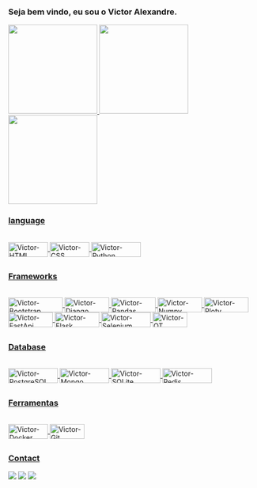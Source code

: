 ### Seja bem vindo, eu sou o Victor Alexandre.

 <div>
  <a href="https://github.com/VictorAlexandre1986">
  <img height="180em" src="https://github-readme-stats.vercel.app/api?username=VictorAlexandre1986&show_icons=true&theme=dark&include_all_commits=true&count_private=true"/>
  <img height="180em" src="https://github-readme-stats.vercel.app/api/top-langs/?username=VictorAlexandre1986&layout=compact&langs_count=16&theme=dark"/>
  <img height="180em" src="https://github-readme-stats.vercel.app/api/top-langs/?username=VictorAlexandre1986&layout=compact&langs_count=7&theme=dark"/>
</div>
  
 
 ### language
 
<div style="display: inline_block"><br>
  <img align="center" alt="Victor-HTML" height="30" width="80" src="https://img.shields.io/badge/HTML5-E34F26?style=for-the-badge&logo=html5&logoColor=white">
  <img align="center" alt="Victor-CSS" height="30" width="80" src="https://img.shields.io/badge/CSS3-1572B6?style=for-the-badge&logo=css3&logoColor=white">
  <img align="center" alt="Victor-Python" height="30" width="100" src="https://img.shields.io/badge/Python-14354C?style=for-the-badge&logo=python&logoColor=white">
</div>
  
  ##
 
 ### Frameworks
 <div style="display: inline_block"><br>
     <img align="center" alt="Victor-Bootstrap" height="30" width="110" src="https://img.shields.io/badge/Bootstrap-563D7C?style=for-the-badge&logo=bootstrap&logoColor=white">
     <img align="center" alt="Victor-Django" height="30" width="90" src="https://img.shields.io/badge/Django-092E20?style=for-the-badge&logo=django&logoColor=white">
     <img align="center" alt="Victor-Pandas" height="30" width="90" src="https://img.shields.io/badge/Pandas-2C2D72?style=for-the-badge&logo=pandas&logoColor=white">
     <img align="center" alt="Victor-Numpy" height="30" width="90" src="https://img.shields.io/badge/Numpy-777BB4?style=for-the-badge&logo=numpy&logoColor=white">
     <img align="center" alt="Victor-Ploty" height="30" width="90" src="https://img.shields.io/badge/Plotly-239120?style=for-the-badge&logo=plotly&logoColor=white">
     <img align="center" alt="Victor-FastApi" height="30" width="90" src="https://img.shields.io/badge/fastapi-109989?style=for-the-badge&logo=FASTAPI&logoColor=white">
     <img align="center" alt="Victor-Flask" height="30" width="90" src="https://img.shields.io/badge/Flask-000000?style=for-the-badge&logo=flask&logoColor=white">
     <img align="center" alt="Victor-Selenium" height="30" width="100" src="https://img.shields.io/badge/Selenium-43B02A?style=for-the-badge&logo=Selenium&logoColor=white">
     <img align="center" alt="Victor-QT" height="30" width="70" src="https://img.shields.io/badge/Qt-41CD52?style=for-the-badge&logo=qt&logoColor=white"> 
 </div>
 
 ##
 
  ### Database
 <div style="display: inline_block"><br>
     <img align="center" alt="Victor-PostgreSQL" height="30" width="100" src="https://img.shields.io/badge/PostgreSQL-316192?style=for-the-badge&logo=postgresql&logoColor=white">
  <img align="center" alt="Victor-Mongo" height="30" width="100" src="https://img.shields.io/badge/MongoDB-4EA94B?style=for-the-badge&logo=mongodb&logoColor=white">
  <img align="center" alt="Victor-SQLite" height="30" width="100" src="https://img.shields.io/badge/SQLite-07405E?style=for-the-badge&logo=sqlite&logoColor=white">
  <img align="center" alt="Victor-Redis" height="30" width="100" src="https://img.shields.io/badge/redis-%23DD0031.svg?&style=for-the-badge&logo=redis&logoColor=white">
 </div>
 
 ##
 
   ### Ferramentas
 <div style="display: inline_block"><br>
     <img align="center" alt="Victor-Docker" height="30" width="80" src="https://img.shields.io/badge/Docker-2CA5E0?style=for-the-badge&logo=docker&logoColor=white">
     <img align="center" alt="Victor-Git" height="30" width="70" src="https://img.shields.io/badge/Git-F05032?style=for-the-badge&logo=git&logoColor=white">

 </div>
 
 ##
 
 ### Contact
  <div> 
  <a href="https://victoralexandre29051986.medium.com/atalhos-úteis-para-vs-code-6530769eac5d" target="_blank"><img src="https://img.shields.io/badge/Medium-12100E?style=for-the-badge&logo=medium&logoColor=white"></a>
  <a href = "mailto:victoralexandre29051986@gmail.com"><img src="https://img.shields.io/badge/-Gmail-%23333?style=for-the-badge&logo=gmail&logoColor=white" target="_blank"></a>
  <a href="https://www.linkedin.com/in/victor-alexandre-017024202/" target="_blank"><img src="https://img.shields.io/badge/-LinkedIn-%230077B5?style=for-the-badge&logo=linkedin&logoColor=white" target="_blank"></a> 
 
 


